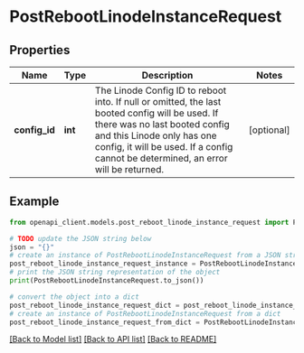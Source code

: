 # PostRebootLinodeInstanceRequest


## Properties

Name | Type | Description | Notes
------------ | ------------- | ------------- | -------------
**config_id** | **int** | The Linode Config ID to reboot into.  If null or omitted, the last booted config will be used.  If there was no last booted config and this Linode only has one config, it will be used.  If a config cannot be determined, an error will be returned. | [optional] 

## Example

```python
from openapi_client.models.post_reboot_linode_instance_request import PostRebootLinodeInstanceRequest

# TODO update the JSON string below
json = "{}"
# create an instance of PostRebootLinodeInstanceRequest from a JSON string
post_reboot_linode_instance_request_instance = PostRebootLinodeInstanceRequest.from_json(json)
# print the JSON string representation of the object
print(PostRebootLinodeInstanceRequest.to_json())

# convert the object into a dict
post_reboot_linode_instance_request_dict = post_reboot_linode_instance_request_instance.to_dict()
# create an instance of PostRebootLinodeInstanceRequest from a dict
post_reboot_linode_instance_request_from_dict = PostRebootLinodeInstanceRequest.from_dict(post_reboot_linode_instance_request_dict)
```
[[Back to Model list]](../README.md#documentation-for-models) [[Back to API list]](../README.md#documentation-for-api-endpoints) [[Back to README]](../README.md)


